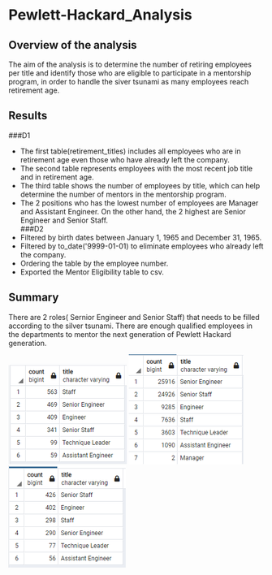 # Pewlett-Hackard_Analysis

## Overview of the analysis
The aim of the analysis is to determine the number of retiring employees per title and identify those who are eligible to participate in a mentorship program, in order to handle the siver tsunami as many employees reach retirement age.

## Results
###D1
* The first table(retirement_titles) includes all employees who are in retirement age even those who have already left the company.
* The second table represents employees with the most recent job title and in retirement age.
* The third table shows the number of employees by title, which can help determine the number of mentors in the mentorship program.
* The 2 positions who has the lowest number of employees are Manager and Assistant Engineer. On the other hand, the 2 highest are Senior Engineer and Senior Staff.   
###D2
* Filtered by birth dates between January 1, 1965 and December 31, 1965.
* Filtered by to_date('9999-01-01) to eliminate employees who already left the company.
* Ordering the table by the employee number.
* Exported the Mentor Eligibility table to csv.
## Summary
There are 2 roles( Sernior Engineer and Senior Staff) that needs to be filled according to the silver tsunami.
There are enough qualified employees in the departments to mentor the next generation of Pewlett Hackard generation.

![im_1](np_1.png)
![im_2](np_2.png)
![im_3](np_3.png)
